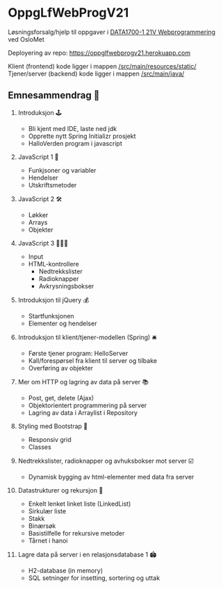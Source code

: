 # OppgLfWebProgV21

Løsningsforsalg/hjelp til oppgaver
i [DATA1700-1 21V Webprogrammering](https://student.oslomet.no/studier/-/studieinfo/emne/DATA1700/2020/HØST) ved OsloMet

Deployering av repo: https://oppglfwebprogv21.herokuapp.com

Klient (frontend) kode ligger i
mappen [/src/main/resources/static/](https://github.com/erikssommer/OppgLfWebProgV21/tree/master/src/main/resources/static)
<br>
Tjener/server (backend) kode ligger i
mappen [/src/main/java/](https://github.com/erikssommer/OppgLfWebProgV21/tree/master/src/main/java)

## Emnesammendrag 📝

1. Introduksjon 🕹
    - Bli kjent med IDE, laste ned jdk
    - Opprette nytt Spring Initializr prosjekt
    - HalloVerden program i javascript

2. JavaScript 1 📠
    - Funkjsoner og variabler
    - Hendelser
    - Utskriftsmetoder

3. JavaScript 2 🛠
    - Løkker
    - Arrays
    - Objekter

4. JavaScript 3 👩‍👧‍👦
    - Input
    - HTML-kontrollere
        - Nedtrekkslister
        - Radioknapper
        - Avkrysningsbokser

5. Introduksjon til jQuery 💰
    - Startfunksjonen
    - Elementer og hendelser

6. Introduksjon til klient/tjener-modellen (Spring) 🛎
    - Første tjener program: HelloServer
    - Kall/forespørsel fra klient til server og tilbake
    - Overføring av objekter

7. Mer om HTTP og lagring av data på server 📚
    - Post, get, delete (Ajax)
    - Objektorientert programmering på server
    - Lagring av data i Arraylist i Repository

8. Styling med Bootstrap 🎨
    - Responsiv grid
    - Classes

9. Nedtrekkslister, radioknapper og avhuksbokser mot server ☑️
    - Dynamisk bygging av html-elementer med data fra server

10. Datastrukturer og rekursjon 🔗
    - Enkelt lenket linket liste (LinkedList)
    - Sirkulær liste
    - Stakk
    - Binærsøk
    - Basistilfelle for rekursive metoder
    - Tårnet i hanoi

11. Lagre data på server i en relasjonsdatabase 1 🏟
    - H2-database (in memory)
    - SQL setninger for insetting, sortering og uttak
   
